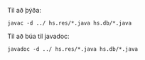 Til að þýða:

```
javac -d ../ hs.res/*.java hs.db/*.java
```

Til að búa til javadoc:

```
javadoc -d ../ hs.res/*.java hs.db/*.java
```

